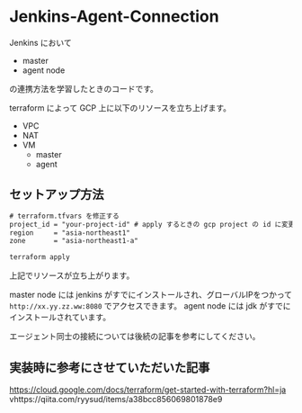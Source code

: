 # Jenkins-Agent-Connection

Jenkins において

- master
- agent node

の連携方法を学習したときのコードです。

terraform によって GCP 上に以下のリソースを立ち上げます。

- VPC
- NAT
- VM
  - master
  - agent

## セットアップ方法

```txt
# terraform.tfvars を修正する
project_id = "your-project-id" # apply するときの gcp project の id に変更する
region     = "asia-northeast1"
zone       = "asia-northeast1-a"
```

```bash
terraform apply
```

上記でリソースが立ち上がります。

master node には jenkins がすでにインストールされ、グローバルIPをつかって `http://xx.yy.zz.ww:8080` でアクセスできます。
agent node には jdk がすでにインストールされています。

エージェント同士の接続については後続の記事を参考にしてください。

## 実装時に参考にさせていただいた記事

https://cloud.google.com/docs/terraform/get-started-with-terraform?hl=ja
vhttps://qiita.com/ryysud/items/a38bcc856069801878e9
